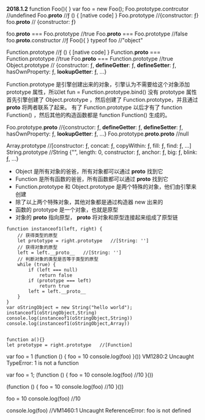  **2018.1.2**
 function Foo(){  }
 var foo = new Foo();
 Foo.prototype.contrcutor  //undefined
 Foo.__proto__  //ƒ () { [native code] }
 Foo.prototype //{constructor: ƒ}  
 foo.__proto__  // {constructor: ƒ}

 foo.__proto__ === Foo.prototype  //true
 Foo.__proto__ === Foo.prototype  //false
 foo.__proto__.constructor  //ƒ Foo(){  }
 typeof foo  //"object"
 <!-- 所有实例都是对象，但是对象不一定都是实例，比如： Foo.prototype和foo.__proto__ -->
 Function.prototype   //ƒ () { [native code] }
 Function.__proto__ === Function.prototype  //true
 Foo.__proto__ === Function.prototype //true
 Object.prototype  // {constructor: ƒ, __defineGetter__: ƒ, __defineSetter__: ƒ, hasOwnProperty: ƒ, __lookupGetter__: ƒ, …}
 
 Function.prototype  是引擎创建出来的对象，引擎认为不需要给这个对象添加 prototype 属性，所以let fun = Function.prototype.bind() 没有 prototype 属性
 首先引擎创建了 Object.prototype ，然后创建了 Function.prototype，并且通过 __proto__ 将两者联系了起来。
 有了 Function.prototype 以后才有了 function Function() ，然后其他的构造函数都是 function Function() 生成的。


 Foo.prototype.__proto__  //{constructor: ƒ, __defineGetter__: ƒ, __defineSetter__: ƒ, hasOwnProperty: ƒ, __lookupGetter__: ƒ, …}
 Foo.prototype.__proto__.__proto__  //null

 Array.prototype  //[constructor: ƒ, concat: ƒ, copyWithin: ƒ, fill: ƒ, find: ƒ, …]
 String.prototype //String {"", length: 0, constructor: ƒ, anchor: ƒ, big: ƒ, blink: ƒ, …}

- Object 是所有对象的爸爸，所有对象都可以通过 __proto__ 找到它
- Function 是所有函数的爸爸，所有函数都可以通过 __proto__ 找到它
- Function.prototype 和 Object.prototype 是两个特殊的对象，他们由引擎来创建
- 除了以上两个特殊对象，其他对象都是通过构造器 new 出来的
- 函数的 prototype 是一个对象，也就是原型
- 对象的 __proto__ 指向原型， __proto__ 将对象和原型连接起来组成了原型链

```
function instanceof1(left, right) {
    // 获得类型的原型
    let prototype = right.prototype   //[String: '']
    // 获得对象的原型
    left = left.__proto__   //[String: '']
    // 判断对象的类型是否等于类型的原型
    while (true) {
    	if (left === null)
    		return false
    	if (prototype === left)
    		return true
    	left = left.__proto__
    }
}
var oStringObject = new String("hello world");
instanceof1(oStringObject,String)
console.log(instanceof1(oStringObject,String))
console.log(instanceof1(oStringObject,Array))


function a(){}   
let prototype = right.prototype   //[Function]
```

var foo = 1
(function () {
    foo = 10
    console.log(foo)
}())
VM1280:2 Uncaught TypeError: 1 is not a function

var foo = 1;
(function () {
    foo = 10
    console.log(foo)  //10
}())

(function () {
    foo = 10
    console.log(foo)   //10
}())   

foo = 10
console.log(foo)  //10

console.log(foo)  //VM1460:1 Uncaught ReferenceError: foo is not defined